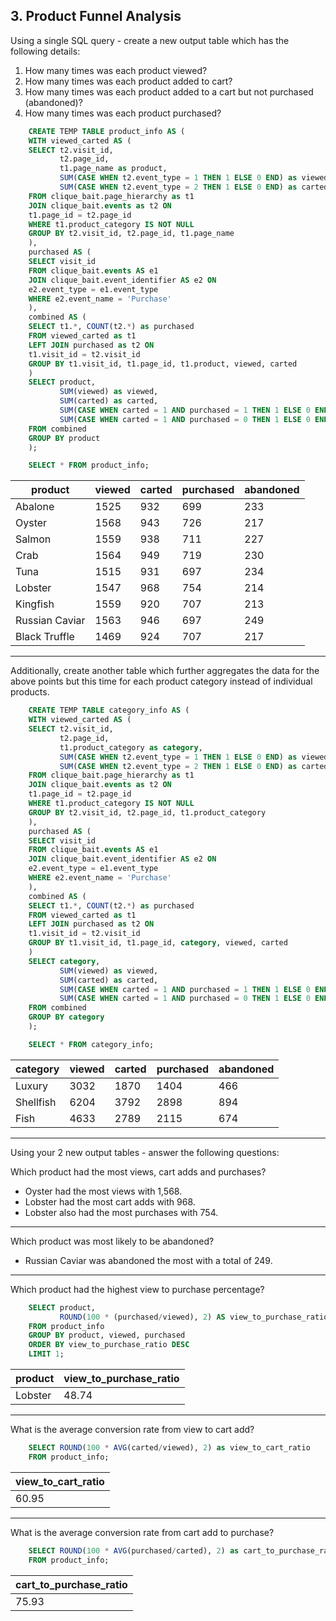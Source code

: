 ## 3. Product Funnel Analysis

Using a single SQL query - create a new output table which has the following details:

1) How many times was each product viewed?
2) How many times was each product added to cart?
3) How many times was each product added to a cart but not purchased (abandoned)?
4) How many times was each product purchased?

```sql
    CREATE TEMP TABLE product_info AS (
    WITH viewed_carted AS (
    SELECT t2.visit_id,
    	   t2.page_id,
    	   t1.page_name as product,
           SUM(CASE WHEN t2.event_type = 1 THEN 1 ELSE 0 END) as viewed,
           SUM(CASE WHEN t2.event_type = 2 THEN 1 ELSE 0 END) as carted
    FROM clique_bait.page_hierarchy as t1
    JOIN clique_bait.events as t2 ON
    t1.page_id = t2.page_id
    WHERE t1.product_category IS NOT NULL
    GROUP BY t2.visit_id, t2.page_id, t1.page_name
    ),
    purchased AS (
    SELECT visit_id
    FROM clique_bait.events AS e1
    JOIN clique_bait.event_identifier AS e2 ON 
    e2.event_type = e1.event_type
    WHERE e2.event_name = 'Purchase'
    ),
    combined AS (
    SELECT t1.*, COUNT(t2.*) as purchased
    FROM viewed_carted as t1
    LEFT JOIN purchased as t2 ON
    t1.visit_id = t2.visit_id
    GROUP BY t1.visit_id, t1.page_id, t1.product, viewed, carted
    )
    SELECT product,
    	   SUM(viewed) as viewed,
           SUM(carted) as carted,
           SUM(CASE WHEN carted = 1 AND purchased = 1 THEN 1 ELSE 0 END) AS purchased,
           SUM(CASE WHEN carted = 1 AND purchased = 0 THEN 1 ELSE 0 END) AS abandoned
    FROM combined
    GROUP BY product
    );
```
```sql
    SELECT * FROM product_info;
```
| product        | viewed | carted | purchased | abandoned |
| -------------- | ------ | ------ | --------- | --------- |
| Abalone        | 1525   | 932    | 699       | 233       |
| Oyster         | 1568   | 943    | 726       | 217       |
| Salmon         | 1559   | 938    | 711       | 227       |
| Crab           | 1564   | 949    | 719       | 230       |
| Tuna           | 1515   | 931    | 697       | 234       |
| Lobster        | 1547   | 968    | 754       | 214       |
| Kingfish       | 1559   | 920    | 707       | 213       |
| Russian Caviar | 1563   | 946    | 697       | 249       |
| Black Truffle  | 1469   | 924    | 707       | 217       |

---
Additionally, create another table which further aggregates the data for the above points but this time for each product category instead of individual products.
```sql
    CREATE TEMP TABLE category_info AS (
    WITH viewed_carted AS (
    SELECT t2.visit_id,
    	   t2.page_id,
    	   t1.product_category as category,
           SUM(CASE WHEN t2.event_type = 1 THEN 1 ELSE 0 END) as viewed,
           SUM(CASE WHEN t2.event_type = 2 THEN 1 ELSE 0 END) as carted
    FROM clique_bait.page_hierarchy as t1
    JOIN clique_bait.events as t2 ON
    t1.page_id = t2.page_id
    WHERE t1.product_category IS NOT NULL
    GROUP BY t2.visit_id, t2.page_id, t1.product_category
    ),
    purchased AS (
    SELECT visit_id
    FROM clique_bait.events AS e1
    JOIN clique_bait.event_identifier AS e2 ON 
    e2.event_type = e1.event_type
    WHERE e2.event_name = 'Purchase'
    ),
    combined AS (
    SELECT t1.*, COUNT(t2.*) as purchased
    FROM viewed_carted as t1
    LEFT JOIN purchased as t2 ON
    t1.visit_id = t2.visit_id
    GROUP BY t1.visit_id, t1.page_id, category, viewed, carted
    )
    SELECT category,
    	   SUM(viewed) as viewed,
           SUM(carted) as carted,
           SUM(CASE WHEN carted = 1 AND purchased = 1 THEN 1 ELSE 0 END) AS purchased,
           SUM(CASE WHEN carted = 1 AND purchased = 0 THEN 1 ELSE 0 END) AS abandoned
    FROM combined
    GROUP BY category
    );
```
```sql
    SELECT * FROM category_info;
```
| category  | viewed | carted | purchased | abandoned |
| --------- | ------ | ------ | --------- | --------- |
| Luxury    | 3032   | 1870   | 1404      | 466       |
| Shellfish | 6204   | 3792   | 2898      | 894       |
| Fish      | 4633   | 2789   | 2115      | 674       |

---
Using your 2 new output tables - answer the following questions:

Which product had the most views, cart adds and purchases?

* Oyster had the most views with 1,568.
* Lobster had the most cart adds with 968.
* Lobster also had the most purchases with 754.
---
Which product was most likely to be abandoned?

* Russian Caviar was abandoned the most with a total of 249.
---
Which product had the highest view to purchase percentage?
```sql
    SELECT product,
    	   ROUND(100 * (purchased/viewed), 2) AS view_to_purchase_ratio
    FROM product_info
    GROUP BY product, viewed, purchased
    ORDER BY view_to_purchase_ratio DESC
    LIMIT 1;
```
| product | view_to_purchase_ratio |
| ------- | ---------------------- |
| Lobster | 48.74                  |

---
What is the average conversion rate from view to cart add?
```sql
    SELECT ROUND(100 * AVG(carted/viewed), 2) as view_to_cart_ratio
    FROM product_info;
```
| view_to_cart_ratio |
| ------------------ |
| 60.95              |

---
What is the average conversion rate from cart add to purchase?
```sql
    SELECT ROUND(100 * AVG(purchased/carted), 2) as cart_to_purchase_ratio
    FROM product_info;
```
| cart_to_purchase_ratio |
| ---------------------- |
| 75.93                  |
